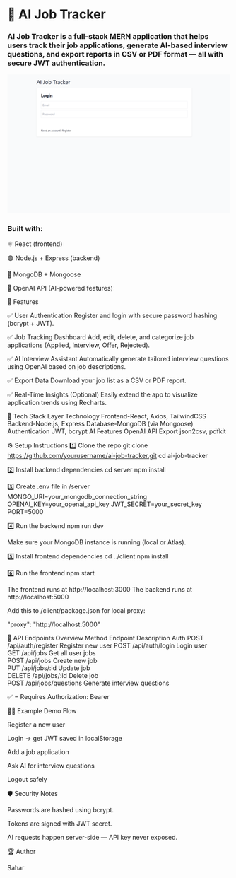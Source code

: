 # 🧠 AI Job Tracker

### AI Job Tracker is a full-stack MERN application that helps users track their job applications, generate AI-based interview questions, and export reports in CSV or PDF format — all with secure JWT authentication.

![Picture1.jpg](./frontend/images/Picture1.png)

### Built with:

⚛️ React (frontend)

🟢 Node.js + Express (backend)

🍃 MongoDB + Mongoose

🤖 OpenAI API (AI-powered features)

🚀 Features

✅ User Authentication
Register and login with secure password hashing (bcrypt + JWT).

✅ Job Tracking Dashboard
Add, edit, delete, and categorize job applications (Applied, Interview, Offer, Rejected).

✅ AI Interview Assistant
Automatically generate tailored interview questions using OpenAI based on job descriptions.

✅ Export Data
Download your job list as a CSV or PDF report.

✅ Real-Time Insights (Optional)
Easily extend the app to visualize application trends using Recharts.

🧩 Tech Stack
Layer Technology
Frontend-React, Axios, TailwindCSS
Backend-Node.js, Express
Database-MongoDB (via Mongoose)
Authentication	JWT, bcrypt
AI Features	OpenAI API
Export	json2csv, pdfkit


⚙️ Setup Instructions
1️⃣ Clone the repo
git clone https://github.com/yourusername/ai-job-tracker.git
cd ai-job-tracker

2️⃣ Install backend dependencies
cd server
npm install

3️⃣ Create .env file in /server
MONGO_URI=your_mongodb_connection_string
OPENAI_KEY=your_openai_api_key
JWT_SECRET=your_secret_key
PORT=5000

4️⃣ Run the backend
npm run dev


Make sure your MongoDB instance is running (local or Atlas).

5️⃣ Install frontend dependencies
cd ../client
npm install

6️⃣ Run the frontend
npm start


The frontend runs at http://localhost:3000
The backend runs at http://localhost:5000

Add this to /client/package.json for local proxy:

"proxy": "http://localhost:5000"


📡 API Endpoints Overview
Method	Endpoint	Description	Auth
POST	/api/auth/register	Register new user
POST	/api/auth/login	Login user	
GET	/api/jobs	Get all user jobs	
POST	/api/jobs	Create new job	
PUT	/api/jobs/:id	Update job	
DELETE	/api/jobs/:id	Delete job	
POST	/api/jobs/questions	Generate interview questions	

✅ = Requires Authorization: Bearer <token>


🧑‍💻 Example Demo Flow

Register a new user

Login → get JWT saved in localStorage

Add a job application

Ask AI for interview questions

Logout safely



🛡️ Security Notes

Passwords are hashed using bcrypt.

Tokens are signed with JWT secret.

AI requests happen server-side — API key never exposed.

🏆 Author

Sahar


